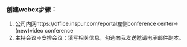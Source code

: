 ### 创建webex步骤：
1. 公司内网https://office.inspur.com/eportal左侧conference center->(new)video conference
2. 主持会议->安排会议：填写相关信息，勾选向我发送邀请电子邮件副本。
